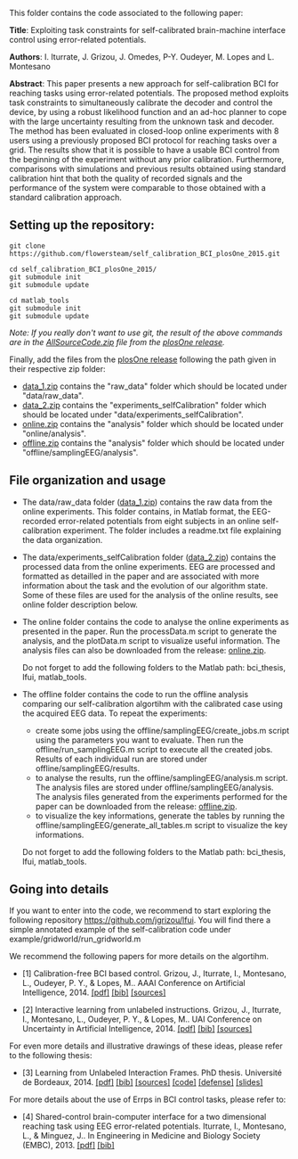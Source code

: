 This folder contains the code associated to the following paper:

**Title**: Exploiting task constraints for self-calibrated brain-machine interface control using error-related potentials.

**Authors**: I. Iturrate, J. Grizou, J. Omedes, P-Y. Oudeyer, M. Lopes and L. Montesano

**Abstract**: This paper presents a new approach for self-calibration BCI for reaching tasks using error-related potentials. The proposed method exploits task constraints to simultaneously calibrate the decoder and control the device, by using a robust likelihood function and an ad-hoc planner to cope with the large uncertainty resulting from the unknown task and decoder. The method has been evaluated in closed-loop online experiments with 8 users using a previously proposed BCI protocol for reaching tasks over a grid. The results show that it is possible to have a usable BCI control from the beginning of the experiment without any prior calibration. Furthermore, comparisons with simulations and previous results obtained using standard calibration hint that both the quality of recorded signals and the performance of the system were comparable to those obtained with a standard calibration approach.

## Setting up the repository:
```
git clone https://github.com/flowersteam/self_calibration_BCI_plosOne_2015.git

cd self_calibration_BCI_plosOne_2015/
git submodule init
git submodule update

cd matlab_tools
git submodule init
git submodule update
```
*Note: If you really don't want to use git, the result of the above commands are in the [AllSourceCode.zip](https://github.com/flowersteam/self_calibration_BCI_plosOne_2015/releases/download/plosOne/AllSourceCode.zip) file from the [plosOne release](https://github.com/flowersteam/self_calibration_BCI_plosOne_2015/releases/tag/plosOne).*

Finally, add the files from the [plosOne release](https://github.com/flowersteam/self_calibration_BCI_plosOne_2015/releases/tag/plosOne) following the path given in their respective zip folder:
- [data_1.zip](https://github.com/flowersteam/self_calibration_BCI_plosOne_2015/releases/download/plosOne/data_1.zip) contains the "raw_data" folder which should be located under "data/raw_data".
- [data_2.zip](https://github.com/flowersteam/self_calibration_BCI_plosOne_2015/releases/download/plosOne/data_2.zip) contains the "experiments_selfCalibration" folder which should be located under "data/experiments_selfCalibration".
- [online.zip](https://github.com/flowersteam/self_calibration_BCI_plosOne_2015/releases/download/plosOne/online.zip) contains the "analysis" folder which should be located under "online/analysis".
- [offline.zip](https://github.com/flowersteam/self_calibration_BCI_plosOne_2015/releases/download/plosOne/offline.zip) contains the "analysis" folder which should be located under "offline/samplingEEG/analysis".

## File organization and usage

- The data/raw_data folder ([data_1.zip](https://github.com/flowersteam/self_calibration_BCI_plosOne_2015/releases/download/plosOne/data_1.zip)) contains the raw data from the online experiments. This folder contains, in Matlab format,  the EEG-recorded error-related potentials from eight subjects in an online self-calibration experiment. The folder includes a readme.txt file explaining the data organization.

- The data/experiments_selfCalibration folder ([data_2.zip](https://github.com/flowersteam/self_calibration_BCI_plosOne_2015/releases/download/plosOne/data_2.zip)) contains the processed data from the online experiments. EEG are processed and formatted as detailled in the paper and are associated with more information about the task and the evolution of our algorithm state. Some of these files are used for the analysis of the online results, see online folder description below.

- The online folder contains the code to analyse the online experiments as presented in the paper. Run the processData.m script to generate the analysis, and the plotData.m script to visualize useful information. The analysis files can also be downloaded from the release: [online.zip](https://github.com/flowersteam/self_calibration_BCI_plosOne_2015/releases/download/plosOne/online.zip). 

  Do not forget to add the following folders to the Matlab path: bci_thesis, lfui, matlab_tools.

- The offline folder contains the code to run the offline analysis comparing our self-calibration algortihm with the calibrated case using the acquired EEG data. To repeat the experiments:
  * create some jobs using the offline/samplingEEG/create_jobs.m script using the parameters you want to evaluate. Then run the offline/run_samplingEEG.m script to execute all the created jobs. Results of each individual run are stored under offline/samplingEEG/results. 
  * to analyse the results, run the offline/samplingEEG/analysis.m script. The analysis files are stored under offline/samplingEEG/analysis. The analysis files generated from the experiments performed for the paper can be downloaded from the release: [offline.zip](https://github.com/flowersteam/self_calibration_BCI_plosOne_2015/releases/download/plosOne/offline.zip).
  * to visualize the key informations, generate the tables by running the offline/samplingEEG/generate_all_tables.m script to visualize the key informations. 
  
  Do not forget to add the following folders to the Matlab path: bci_thesis, lfui, matlab_tools. 

## Going into details

If you want to enter into the code, we recommend to start exploring the following repository https://github.com/jgrizou/lfui. You will find there a simple annotated example of the self-calibration code under example/gridworld/run_gridworld.m

We recommend the following papers for more details on the algortihm. 

 - [1] Calibration-free BCI based control. Grizou, J., Iturrate, I., Montesano, L., Oudeyer, P. Y., & Lopes, M.. AAAI Conference on Artificial Intelligence, 2014. [[pdf]](https://hal.archives-ouvertes.fr/hal-00984068/document) [[bib]](https://hal.archives-ouvertes.fr/hal-00984068v1/bibtex) [[sources]](https://github.com/jgrizou/paper_conference_aaai_2014)

 - [2] Interactive learning from unlabeled instructions. Grizou, J., Iturrate, I., Montesano, L., Oudeyer, P. Y., & Lopes, M.. UAI Conference on Uncertainty in Artificial Intelligence, 2014. [[pdf]](https://hal.archives-ouvertes.fr/hal-01007689/document) [[bib]](https://hal.archives-ouvertes.fr/hal-01007689v1/bibtex) [[sources]](https://github.com/jgrizou/paper_conference_uai_2014)

For even more details and illustrative drawings of these ideas, please refer to the following thesis:

 - [3] Learning from Unlabeled Interaction Frames. PhD thesis. Université de Bordeaux, 2014. [[pdf]](https://www.dropbox.com/s/qsi54zsnsr2cn60/Thesis_Jonathan_Grizou.pdf?dl=0) [[bib]](https://hal.inria.fr/tel-01095562v1/bibtex) [[sources]](https://github.com/jgrizou/thesis_manuscript) [[code]](https://github.com/jgrizou/thesis_code) [[defense]](https://www.youtube.com/watch?v=w62IF3qj8-E) [[slides]](https://www.dropbox.com/s/7ubezx0ln82f0nh/thesis_slides_V3.pdf?dl=0)

For more details about the use of Errps in BCI control tasks, please refer to:

 - [4] Shared-control brain-computer interface for a two dimensional reaching task using EEG error-related potentials. Iturrate, I., Montesano, L., & Minguez, J.. In Engineering in Medicine and Biology Society (EMBC), 2013. [[pdf]](http://webdiis.unizar.es/~jminguez/articles/EMBC13_ErrorControl.pdf) [[bib]](http://scholar.google.fr/scholar.bib?q=info:c8V1jxaudtoJ:scholar.google.com/&output=citation&scisig=AAGBfm0AAAAAVUIxGugkmdgbgY6hcoMLM9Vkjzt_vh5K&scisf=4&hl=en)

